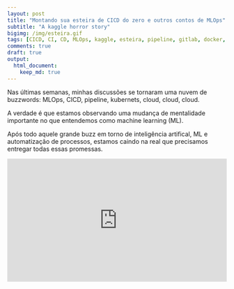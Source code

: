 ```yaml
---
layout: post
title: "Montando sua esteira de CICD do zero e outros contos de MLOps"
subtitle: "A kaggle horror story"
bigimg: /img/esteira.gif
tags: [CICD, CI, CD, MLOps, kaggle, esteira, pipeline, gitlab, docker, aws, s3, lambda, terraform]
comments: true
draft: true
output:
  html_document:
    keep_md: true
---
```


Nas últimas semanas, minhas discussões se tornaram uma nuvem de buzzwords: MLOps, CICD, pipeline, kubernets, cloud, cloud, cloud.

A verdade é que estamos observando uma mudança de mentalidade importante no que entendemos como machine learning (ML).

Após todo aquele grande buzz em torno de inteligência artifical, ML e automatização de processos, estamos caindo na real que precisamos entregar todas essas promessas.



<div style="width:100%;height:0;padding-bottom:56%;position:relative;"><iframe src="https://giphy.com/embed/3ohc11HR5Z6u1YRK3m" width="100%" height="100%" style="position:absolute" frameBorder="0" class="giphy-embed" allowFullScreen></iframe></div>

